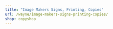 ```yaml
---
title: "Image Makers Signs, Printing, Copies"
url: /wayne/image-makers-signs-printing-copies/
shop: copyshop
---
```


